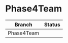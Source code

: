 # Phase4Team

| Branch        | Status       |
| ------------- |:-------------:|
| Phase4Team | |sdsfsdfssfsdf
